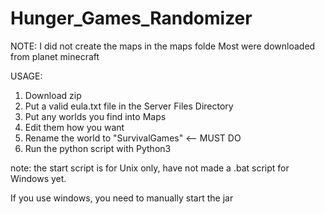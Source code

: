 # Hunger_Games_Randomizer

NOTE: I did not create the maps in the maps folde
Most were downloaded from planet minecraft

USAGE:
1. Download zip
2. Put a valid eula.txt file in the Server Files Directory
2. Put any worlds you find into Maps
2. Edit them how you want
2. Rename the world to "SurvivalGames" <-- MUST DO
2. Run the python script with Python3

note: the start script is for Unix only, have not made a .bat script for Windows yet. 

If you use windows, you need to manually start the jar
